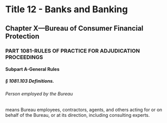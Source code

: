 
# Title 12 - Banks and Banking
## Chapter X—Bureau of Consumer Financial Protection
### PART 1081-RULES OF PRACTICE FOR ADJUDICATION PROCEEDINGS
#### Subpart A-General Rules
##### § 1081.103 Definitions.
###### Person employed by the Bureau

means Bureau employees, contractors, agents, and others acting for or on behalf of the Bureau, or at its direction, including consulting experts.
